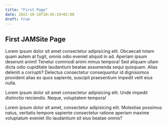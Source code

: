 ```yaml
---
title: "First Page"
date: 2022-10-18T10:45:19+02:00
draft: true
---
```


## First JAMSite Page

Lorem ipsum dolor sit amet consectetur adipisicing elit. Obcaecati totam quam autem at fugit, omnis odio eveniet aliquid in ad.
Aperiam ipsum deserunt animi! Tenetur commodi animi minus tempora! Sed aliquam ullam dicta odio cupiditate laudantium beatae assumenda sequi quisquam.
Alias deleniti a corrupti? Delectus consectetur consequuntur id dignissimos provident alias ex quos sapiente, suscipit praesentium impedit velit eius nulla.

Lorem ipsum dolor sit amet consectetur adipisicing elit. Unde impedit distinctio reiciendis. Neque, voluptatem tempora!

Lorem ipsum dolor sit amet, consectetur adipisicing elit. Molestias possimus natus, veritatis tempore sapiente consectetur ratione aperiam maxime voluptatum eveniet illo laudantium sit eius beatae omnis?
